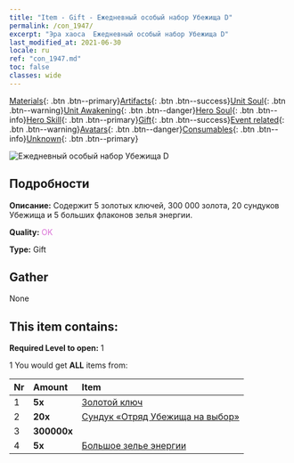 ```yaml
---
title: "Item - Gift - Ежедневный особый набор Убежища D"
permalink: /con_1947/
excerpt: "Эра хаоса  Ежедневный особый набор Убежища D"
last_modified_at: 2021-06-30
locale: ru
ref: "con_1947.md"
toc: false
classes: wide
---
```

 [Materials](/ItemsRU/){: .btn .btn--primary}[Artifacts](/ItemsRU/Artifacts/){: .btn .btn--success}[Unit Soul](/ItemsRU/UnitSoul/){: .btn .btn--warning}[Unit Awakening](/ItemsRU/UnitAwakening/){: .btn .btn--danger}[Hero Soul](/ItemsRU/HeroSoul/){: .btn .btn--info}[Hero Skill](/ItemsRU/HeroSkill/){: .btn .btn--primary}[Gift](/ItemsRU/Gift/){: .btn .btn--success}[Event related](/ItemsRU/Events/){: .btn .btn--warning}[Avatars](/ItemsRU/Avatars/){: .btn .btn--danger}[Consumables](/ItemsRU/Consumables/){: .btn .btn--info}[Unknown](/ItemsRU/Unknown/){: .btn .btn--primary}

 ![Ежедневный особый набор Убежища D](/images/t/i_907236.png)

## Подробности
 **Описание:** Содержит 5 золотых ключей, 300 000 золота, 20 сундуков Убежища и 5 больших флаконов зелья энергии.

 **Quality:** <span style="color: #DA70D6">OK</span>

 **Type:** Gift

## Gather

  None

## This item contains:

 **Required Level to open:** 1

 1 You would get **ALL** items  from:

  | Nr | Amount |     Item    |
  |:---|:-------|:------------|
  | 1 |  **5x** | [Золотой ключ](/ItemsRU/con_783/) |  | 
  | 2 |  **20x** | [Сундук «Отряд Убежища на выбор»](/ItemsRU/con_1948/) |  | 
  | 3 |  **300000x** | <i class="fas fa-coins"/> |  | 
  | 4 |  **5x** | [Большое зелье энергии](/ItemsRU/con_706/) |  | 
